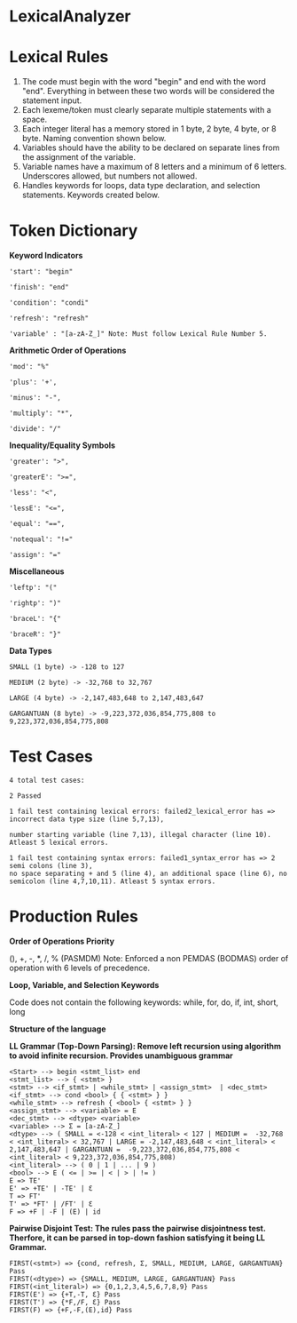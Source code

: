 # LexicalAnalyzer

# Lexical Rules

1) The code must begin with the word "begin" and end with the word "end". Everything in between these two words will be considered the statement input.
2) Each lexeme/token must clearly separate multiple statements with a space.
3) Each integer literal has a memory stored in 1 byte, 2 byte, 4 byte, or 8 byte. Naming convention shown below.
4) Variables should have the ability to be declared on separate lines from the assignment of the variable.
5) Variable names have a maximum of 8 letters and a minimum of 6 letters. Underscores allowed, but numbers not allowed.
6) Handles keywords for loops, data type declaration, and selection statements. Keywords created below.


# Token Dictionary

**Keyword Indicators**

    'start': "begin"

    'finish': "end"

    'condition': "condi"

    'refresh': "refresh"
    
    'variable' : "[a-zA-Z_]" Note: Must follow Lexical Rule Number 5.

**Arithmetic Order of Operations**

    'mod': "%"
    
    'plus': '+',

    'minus': "-",

    'multiply': "*",

    'divide': "/"

**Inequality/Equality Symbols**

    'greater': ">",

    'greaterE': ">=",

    'less': "<",

    'lessE': "<=",

    'equal': "==",

    'notequal': "!="

    'assign': "="

**Miscellaneous**

    'leftp': "("

    'rightp': ")"

    'braceL': "{"

    'braceR': "}"


**Data Types**

    SMALL (1 byte) -> -128 to 127

    MEDIUM (2 byte) -> -32,768 to 32,767

    LARGE (4 byte) -> -2,147,483,648 to 2,147,483,647

    GARGANTUAN (8 byte) -> -9,223,372,036,854,775,808 to 9,223,372,036,854,775,808

# Test Cases

    4 total test cases:

    2 Passed

    1 fail test containing lexical errors: failed2_lexical_error has => incorrect data type size (line 5,7,13), 
    
    number starting variable (line 7,13), illegal character (line 10). Atleast 5 lexical errors.

    1 fail test containing syntax errors: failed1_syntax_error has => 2 semi colons (line 3), 
    no space separating + and 5 (line 4), an additional space (line 6), no semicolon (line 4,7,10,11). Atleast 5 syntax errors.
    

# Production Rules

**Order of Operations Priority**

(), +, -, *, /, % (PASMDM) Note: Enforced a non PEMDAS (BODMAS) order of operation with 6 levels of precedence.

**Loop, Variable, and Selection Keywords**

Code does not contain the following keywords: while, for, do, if, int, short, long

**Structure of the language** 

**LL Grammar (Top-Down Parsing): Remove left recursion using algorithm to avoid infinite recursion. Provides unambiguous grammar**

    <Start> --> begin <stmt_list> end    
    <stmt_list> --> { <stmt> }    
    <stmt> --> <if_stmt> | <while_stmt> | <assign_stmt>  | <dec_stmt>   
    <if_stmt> --> cond <bool> { { <stmt> } } 
    <while_stmt> --> refresh { <bool> { <stmt> } } 
    <assign_stmt> --> <variable> = E
    <dec_stmt> --> <dtype> <variable>
    <variable> --> Σ = [a-zA-Z_] 
    <dtype> --> ( SMALL = <-128 < <int_literal> < 127 | MEDIUM =  -32,768 < <int_literal> < 32,767 | LARGE = -2,147,483,648 < <int_literal> < 2,147,483,647 | GARGANTUAN =  -9,223,372,036,854,775,808 < <int_literal> < 9,223,372,036,854,775,808)    
    <int_literal> --> ( 0 | 1 | ... | 9 )
    <bool> --> E ( <= | >= | < | > | != ) 
    E => TE' 
    E' => +TE' | -TE' | Ɛ
    T => FT'
    T' => *FT' | /FT' | Ɛ
    F => +F | -F | (E) | id
    
**Pairwise Disjoint Test: The rules pass the pairwise disjointness test. Therfore, it can be parsed in top-down fashion satisfying it being LL Grammar.**

    FIRST(<stmt>) => {cond, refresh, Σ, SMALL, MEDIUM, LARGE, GARGANTUAN} Pass
    FIRST(<dtype>) => {SMALL, MEDIUM, LARGE, GARGANTUAN} Pass
    FIRST(<int_literal>) => {0,1,2,3,4,5,6,7,8,9} Pass
    FIRST(E') => {+T,-T, Ɛ} Pass 
    FIRST(T') => {*F,/F, Ɛ} Pass
    FIRST(F) => {+F,-F,(E),id} Pass


   


